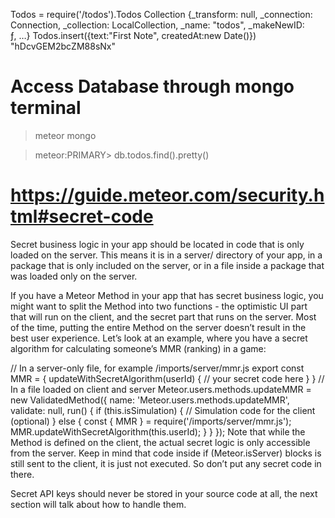 Todos = require('/todos').Todos
Collection {_transform: null, _connection: Connection, _collection: LocalCollection, _name: "todos", _makeNewID: ƒ, …}
Todos.insert({text:"First Note", createdAt:new Date()})
"hDcvGEM2bcZM88sNx"

# Access Database through mongo terminal

> meteor mongo

> meteor:PRIMARY> db.todos.find().pretty()


# https://guide.meteor.com/security.html#secret-code

Secret business logic in your app should be located in code that is only loaded on the server. This means it is in a server/ directory of your app, in a package that is only included on the server, or in a file inside a package that was loaded only on the server.

If you have a Meteor Method in your app that has secret business logic, you might want to split the Method into two functions - the optimistic UI part that will run on the client, and the secret part that runs on the server. Most of the time, putting the entire Method on the server doesn’t result in the best user experience. Let’s look at an example, where you have a secret algorithm for calculating someone’s MMR (ranking) in a game:

// In a server-only file, for example /imports/server/mmr.js
export const MMR = {
  updateWithSecretAlgorithm(userId) {
    // your secret code here
  }
}
// In a file loaded on client and server
Meteor.users.methods.updateMMR = new ValidatedMethod({
  name: 'Meteor.users.methods.updateMMR',
  validate: null,
  run() {
    if (this.isSimulation) {
      // Simulation code for the client (optional)
    } else {
      const { MMR } = require('/imports/server/mmr.js');
      MMR.updateWithSecretAlgorithm(this.userId);
    }
  }
});
Note that while the Method is defined on the client, the actual secret logic is only accessible from the server. Keep in mind that code inside if (Meteor.isServer) blocks is still sent to the client, it is just not executed. So don’t put any secret code in there.

Secret API keys should never be stored in your source code at all, the next section will talk about how to handle them.
